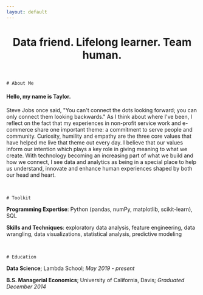 ```yaml
---
layout: default
---
```

<h1 style='text-align:center'>Data friend. Lifelong learner. Team human.</h1>

<br>

```
# About Me
```

#### Hello, my name is Taylor.

Steve Jobs once said, "You can't connect the dots looking forward; you can only connect them looking backwards." As I think about where I've been, I reflect on the fact that my experiences in non-profit service work and e-commerce share one important theme: a commitment to serve people and community. Curiosity, humility and empathy are the three core values that have helped me live that theme out every day. I believe that our values inform our intention which plays a key role in giving meaning to what we create. With technology becoming an increasing part of what we build and how we connect, I see data and analytics as being in a special place to help us understand, innovate and enhance human experiences shaped by both our head and heart.

<br>

```
# Toolkit
```

**Programming Expertise**: Python (pandas, numPy, matplotlib, scikit-learn), SQL

**Skills and Techniques**: exploratory data analysis, feature engineering, data wrangling, data visualizations, statistical analysis, predictive modeling

<br>

```
# Education
```

**Data Science**; Lambda School; _May 2019 - present_

**B.S. Managerial Economics**; University of California, Davis; _Graduated December 2014_
